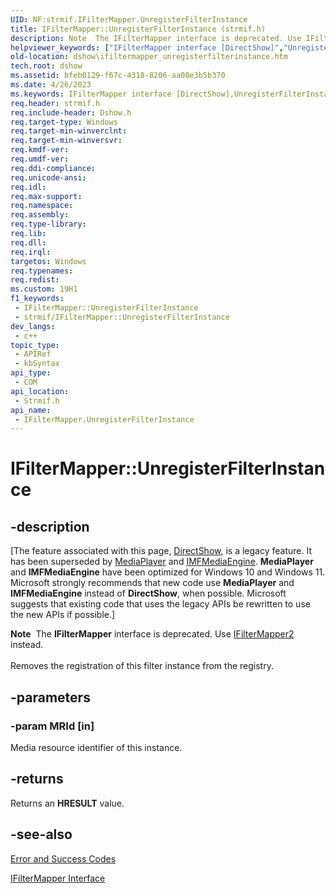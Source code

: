 ```yaml
---
UID: NF:strmif.IFilterMapper.UnregisterFilterInstance
title: IFilterMapper::UnregisterFilterInstance (strmif.h)
description: Note  The IFilterMapper interface is deprecated. Use IFilterMapper2 instead. Removes the registration of this filter instance from the registry.
helpviewer_keywords: ["IFilterMapper interface [DirectShow]","UnregisterFilterInstance method","IFilterMapper.UnregisterFilterInstance","IFilterMapper::UnregisterFilterInstance","IFilterMapperUnregisterFilterInstance","UnregisterFilterInstance","UnregisterFilterInstance method [DirectShow]","UnregisterFilterInstance method [DirectShow]","IFilterMapper interface","dshow.ifiltermapper_unregisterfilterinstance","strmif/IFilterMapper::UnregisterFilterInstance"]
old-location: dshow\ifiltermapper_unregisterfilterinstance.htm
tech.root: dshow
ms.assetid: bfeb0129-f67c-4318-8206-aa08e3b5b370
ms.date: 4/26/2023
ms.keywords: IFilterMapper interface [DirectShow],UnregisterFilterInstance method, IFilterMapper.UnregisterFilterInstance, IFilterMapper::UnregisterFilterInstance, IFilterMapperUnregisterFilterInstance, UnregisterFilterInstance, UnregisterFilterInstance method [DirectShow], UnregisterFilterInstance method [DirectShow],IFilterMapper interface, dshow.ifiltermapper_unregisterfilterinstance, strmif/IFilterMapper::UnregisterFilterInstance
req.header: strmif.h
req.include-header: Dshow.h
req.target-type: Windows
req.target-min-winverclnt: 
req.target-min-winversvr: 
req.kmdf-ver: 
req.umdf-ver: 
req.ddi-compliance: 
req.unicode-ansi: 
req.idl: 
req.max-support: 
req.namespace: 
req.assembly: 
req.type-library: 
req.lib: 
req.dll: 
req.irql: 
targetos: Windows
req.typenames: 
req.redist: 
ms.custom: 19H1
f1_keywords:
 - IFilterMapper::UnregisterFilterInstance
 - strmif/IFilterMapper::UnregisterFilterInstance
dev_langs:
 - c++
topic_type:
 - APIRef
 - kbSyntax
api_type:
 - COM
api_location:
 - Strmif.h
api_name:
 - IFilterMapper.UnregisterFilterInstance
---
```


# IFilterMapper::UnregisterFilterInstance


## -description

\[The feature associated with this page, [DirectShow](/windows/win32/directshow/directshow), is a legacy feature. It has been superseded by [MediaPlayer](/uwp/api/Windows.Media.Playback.MediaPlayer) and [IMFMediaEngine](/windows/win32/api/mfmediaengine/nn-mfmediaengine-imfmediaengine). **MediaPlayer** and **IMFMediaEngine** have been optimized for Windows 10 and Windows 11. Microsoft strongly recommends that new code use **MediaPlayer** and **IMFMediaEngine** instead of **DirectShow**, when possible. Microsoft suggests that existing code that uses the legacy APIs be rewritten to use the new APIs if possible.\]

<div class="alert"><b>Note</b>  The <b>IFilterMapper</b> interface is deprecated. Use <a href="/windows/desktop/api/strmif/nn-strmif-ifiltermapper2">IFilterMapper2</a> instead.</div>
<div> </div>
Removes the registration of this filter instance from the registry.

## -parameters

### -param MRId [in]

Media resource identifier of this instance.

## -returns

Returns an <b>HRESULT</b> value.

## -see-also

<a href="/windows/desktop/DirectShow/error-and-success-codes">Error and Success Codes</a>



<a href="/windows/desktop/api/strmif/nn-strmif-ifiltermapper">IFilterMapper Interface</a>